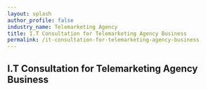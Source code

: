 ```yaml
---
layout: splash 
author_profile: false 
industry_name: Telemarketing Agency
title: I.T Consultation for Telemarketing Agency Business
permalink: /it-consultation-for-telemarketing-agency-business
---
```


## I.T Consultation for Telemarketing Agency Business